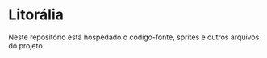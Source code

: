 # Litorália
 Neste repositório está hospedado o código-fonte, sprites e outros arquivos do projeto.
